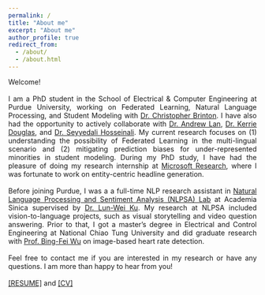 ```yaml
---
permalink: /
title: "About me"
excerpt: "About me"
author_profile: true
redirect_from: 
  - /about/
  - /about.html
---
```


<div style="text-align:justify">
Welcome!
<br>
<br>
 I am a PhD student in the School of Electrical & Computer Engineering at Purdue University, working on Federated Learning, Natural Language Processing, and Student Modeling with <a href="https://www.cbrinton.net/">Dr. Christopher Brinton</a>. 
I have also had the opportunity to actively collaborate with <a href="https://people.umass.edu/~andrewlan/index.html">Dr. Andrew Lan</a>, <a href="https://engineering.purdue.edu/ENE/Academics/Graduate/People/Faculty/ptProfile?resource_id=79518">Dr. Kerrie Douglas</a>, and <a href="https://sites.google.com/ncsu.edu/seyyedalihosseinalipour">Dr. Seyyedali Hosseinali</a>.
My current research focuses on (1) understanding the possibility of Federated Learning in the multi-lingual scenario and (2) mitigating prediction biases for under-represented minorities in student modeling. During my PhD study, I have had the pleasure of doing my research internship at <a href="https://www.microsoft.com/en-us/research/">Microsoft Research</a>, where I was fortunate to work on entity-centric headline generation.

<br>
<br>  
Before joining Purdue, I was a a full-time NLP research assistant in <a href="https://academiasinicanlplab.github.io/">Natural Language Processing and Sentiment Analysis (NLPSA) Lab</a> at Academia Sinica supervised by  <a href="https://www.iis.sinica.edu.tw/pages/lwku/">Dr. Lun-Wei Ku</a>. My research at NLPSA included vision-to-language projects, such as visual storytelling and video question answering. Prior to that, I got a master’s degree in Electrical and Control Engineering at National Chiao Tung University and did graduate research with <a href="http://cssplab.cn.nctu.edu.tw/adviser/advisor.php">Prof. Bing-Fei Wu</a> on image-based heart rate detection. 
<br>
<br>
Feel free to contact me if you are interested in my research or have any questions. I am more than happy to hear from you!
<br>
<br>
<a href="files/yun_resume.pdf" target="_blank">[RESUME]</a> and <a href="files/yun_cv.pdf" target="_blank">[CV]</a>
</div>
